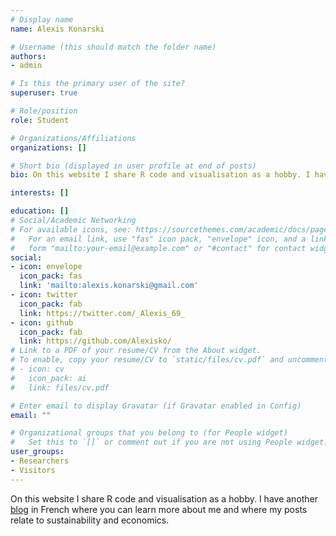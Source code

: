 ```yaml
---
# Display name
name: Alexis Konarski

# Username (this should match the folder name)
authors:
- admin

# Is this the primary user of the site?
superuser: true

# Role/position
role: Student

# Organizations/Affiliations
organizations: []

# Short bio (displayed in user profile at end of posts)
bio: On this website I share R code and visualisation as a hobby. I have another [blog](https://www.alexiskonarski.eu) in French where you can learn more about me and where my posts relate to sustainability and economics.

interests: []

education: []
# Social/Academic Networking
# For available icons, see: https://sourcethemes.com/academic/docs/page-builder/#icons
#   For an email link, use "fas" icon pack, "envelope" icon, and a link in the
#   form "mailto:your-email@example.com" or "#contact" for contact widget.
social:
- icon: envelope
  icon_pack: fas
  link: 'mailto:alexis.konarski@gmail.com'
- icon: twitter
  icon_pack: fab
  link: https://twitter.com/_Alexis_69_
- icon: github
  icon_pack: fab
  link: https://github.com/Alexisko/
# Link to a PDF of your resume/CV from the About widget.
# To enable, copy your resume/CV to `static/files/cv.pdf` and uncomment the lines below.
# - icon: cv
#   icon_pack: ai
#   link: files/cv.pdf

# Enter email to display Gravatar (if Gravatar enabled in Config)
email: ""

# Organizational groups that you belong to (for People widget)
#   Set this to `[]` or comment out if you are not using People widget.
user_groups:
- Researchers
- Visitors
---
```


On this website I share R code and visualisation as a hobby. I have another [blog](https://www.alexiskonarski.eu) in French where you can learn more about me and where my posts relate to sustainability and economics.

